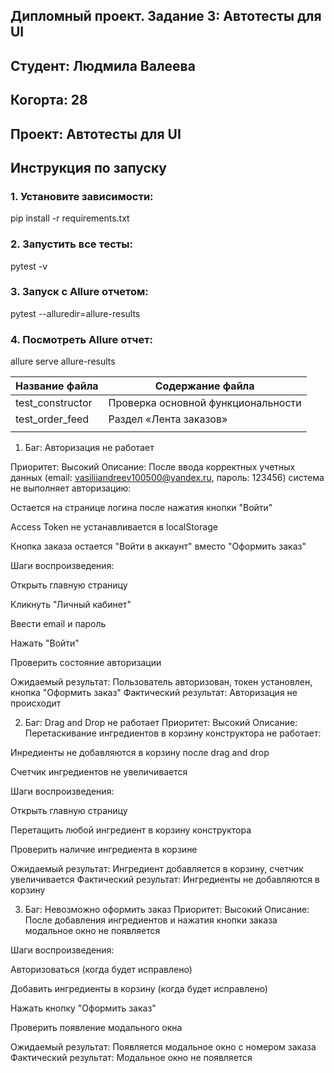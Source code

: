 ﻿## Дипломный проект. Задание 3: Автотесты для UI

## Студент: Людмила Валеева

## Когорта: 28

## Проект: Автотесты для UI

## Инструкция по запуску

### 1. Установите зависимости:

pip install -r requirements.txt

### 2. Запустить все тесты:

pytest -v

### 3. Запуск с Allure отчетом:

pytest --alluredir=allure-results

### 4. Посмотреть Allure отчет:

allure serve allure-results

| Название файла  |  Содержание файла                   |
|-----------------|-------------------------------------|
|test_constructor |Проверка основной функциональности   |
|test_order_feed  |Раздел «Лента заказов»               |
|                 |                                     |
 
 
1. Баг: Авторизация не работает

Приоритет: Высокий
Описание: После ввода корректных учетных данных (email: vasiliiandreev100500@yandex.ru, пароль: 123456) система не выполняет авторизацию:

Остается на странице логина после нажатия кнопки "Войти"

Access Token не устанавливается в localStorage

Кнопка заказа остается "Войти в аккаунт" вместо "Оформить заказ"

Шаги воспроизведения:

Открыть главную страницу

Кликнуть "Личный кабинет"

Ввести email и пароль

Нажать "Войти"

Проверить состояние авторизации

Ожидаемый результат: Пользователь авторизован, токен установлен, кнопка "Оформить заказ"
Фактический результат: Авторизация не происходит

2. Баг: Drag and Drop не работает
Приоритет: Высокий
Описание: Перетаскивание ингредиентов в корзину конструктора не работает:

Инредиенты не добавляются в корзину после drag and drop

Счетчик ингредиентов не увеличивается

Шаги воспроизведения:

Открыть главную страницу

Перетащить любой ингредиент в корзину конструктора

Проверить наличие ингредиента в корзине

Ожидаемый результат: Ингредиент добавляется в корзину, счетчик увеличивается
Фактический результат: Ингредиенты не добавляются в корзину

3. Баг: Невозможно оформить заказ
Приоритет: Высокий
Описание: После добавления ингредиентов и нажатия кнопки заказа модальное окно не появляется

Шаги воспроизведения:

Авторизоваться (когда будет исправлено)

Добавить ингредиенты в корзину (когда будет исправлено)

Нажать кнопку "Оформить заказ"

Проверить появление модального окна

Ожидаемый результат: Появляется модальное окно с номером заказа
Фактический результат: Модальное окно не появляется